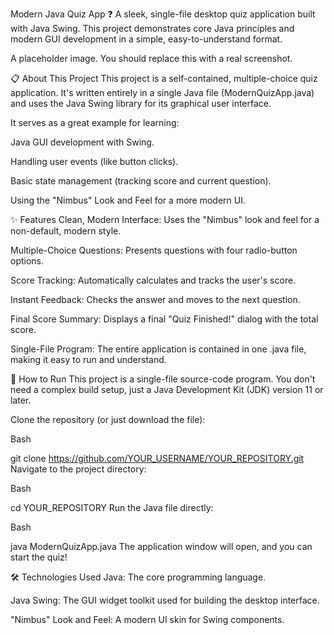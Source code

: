 Modern Java Quiz App ❓
A sleek, single-file desktop quiz application built with Java Swing. This project demonstrates core Java principles and modern GUI development in a simple, easy-to-understand format.



A placeholder image. You should replace this with a real screenshot.

📋 About This Project
This project is a self-contained, multiple-choice quiz application. It's written entirely in a single Java file (ModernQuizApp.java) and uses the Java Swing library for its graphical user interface.

It serves as a great example for learning:

Java GUI development with Swing.

Handling user events (like button clicks).

Basic state management (tracking score and current question).

Using the "Nimbus" Look and Feel for a more modern UI.

✨ Features
Clean, Modern Interface: Uses the "Nimbus" look and feel for a non-default, modern style.

Multiple-Choice Questions: Presents questions with four radio-button options.

Score Tracking: Automatically calculates and tracks the user's score.

Instant Feedback: Checks the answer and moves to the next question.

Final Score Summary: Displays a final "Quiz Finished!" dialog with the total score.

Single-File Program: The entire application is contained in one .java file, making it easy to run and understand.

🚀 How to Run
This project is a single-file source-code program. You don't need a complex build setup, just a Java Development Kit (JDK) version 11 or later.

Clone the repository (or just download the file):

Bash

git clone https://github.com/YOUR_USERNAME/YOUR_REPOSITORY.git
Navigate to the project directory:

Bash

cd YOUR_REPOSITORY
Run the Java file directly:

Bash

java ModernQuizApp.java
The application window will open, and you can start the quiz!

🛠️ Technologies Used
Java: The core programming language.

Java Swing: The GUI widget toolkit used for building the desktop interface.

"Nimbus" Look and Feel: A modern UI skin for Swing components.
